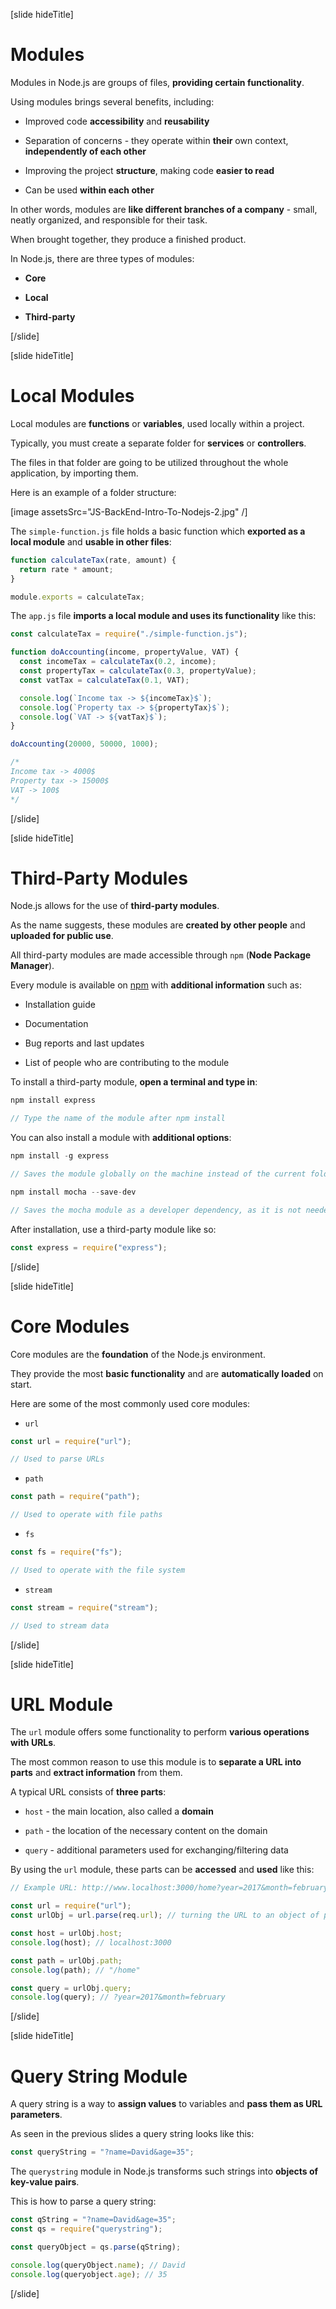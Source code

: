 [slide hideTitle]

# Modules

Modules in Node.js are groups of files, **providing certain functionality**.

Using modules brings several benefits, including:

- Improved code **accessibility** and **reusability**

- Separation of concerns - they operate within **their** own context, **independently of each other**

- Improving the project **structure**, making code **easier to read**

- Can be used **within each other**

In other words, modules are **like different branches of a company** - small, neatly organized, and responsible for their task.

When brought together, they produce a finished product.

In Node.js, there are three types of modules:

- **Core**

- **Local**

- **Third-party**

[/slide]

[slide hideTitle]

# Local Modules

Local modules are **functions** or **variables**, used locally within a project.

Typically, you must create a separate folder for **services** or **controllers**.

The files in that folder are going to be utilized throughout the whole application, by importing them.

Here is an example of a folder structure:

[image assetsSrc="JS-BackEnd-Intro-To-Nodejs-2.jpg" /]

The `simple-function.js` file holds a basic function which **exported as a local module** and **usable in other files**:

```js
function calculateTax(rate, amount) {
  return rate * amount;
}

module.exports = calculateTax;
```

The `app.js` file **imports a local module and uses its functionality** like this:

```js
const calculateTax = require("./simple-function.js");

function doAccounting(income, propertyValue, VAT) {
  const incomeTax = calculateTax(0.2, income);
  const propertyTax = calculateTax(0.3, propertyValue);
  const vatTax = calculateTax(0.1, VAT);

  console.log(`Income tax -> ${incomeTax}$`);
  console.log(`Property tax -> ${propertyTax}$`);
  console.log(`VAT -> ${vatTax}$`);
}

doAccounting(20000, 50000, 1000);

/*
Income tax -> 4000$
Property tax -> 15000$
VAT -> 100$
*/
```

[/slide]

[slide hideTitle]

# Third-Party Modules

Node.js allows for the use of **third-party modules**.

As the name suggests, these modules are **created by other people** and **uploaded for public use**.

All third-party modules are made accessible through `npm` (**Node Package Manager**).

Every module is available on [npm](https://www.npmjs.com/) with **additional information** such as:

- Installation guide

- Documentation

- Bug reports and last updates

- List of people who are contributing to the module

To install a third-party module, **open a terminal and type in**:

```js
npm install express

// Type the name of the module after npm install
```

You can also install a module with **additional options**:

```js
npm install -g express

// Saves the module globally on the machine instead of the current folder
```

```js
npm install mocha --save-dev

// Saves the mocha module as a developer dependency, as it is not needed by the users
```

After installation, use a third-party module like so:

```js
const express = require("express");
```

[/slide]

[slide hideTitle]

# Core Modules

Core modules are the **foundation** of the Node.js environment.

They provide the most **basic functionality** and are **automatically loaded** on start.

Here are some of the most commonly used core modules:

- `url`

```js
const url = require("url");

// Used to parse URLs
```

- `path`

```js
const path = require("path");

// Used to operate with file paths
```

- `fs`

```js
const fs = require("fs");

// Used to operate with the file system
```

- `stream`

```js
const stream = require("stream");

// Used to stream data
```

[/slide]

[slide hideTitle]

# URL Module

The `url` module offers some functionality to perform **various operations with URLs**.

The most common reason to use this module is to **separate a URL into parts** and **extract information** from them.

A typical URL consists of **three parts**:

- `host` - the main location, also called a **domain**

- `path` - the location of the necessary content on the domain

- `query` - additional parameters used for exchanging/filtering data

By using the `url` module, these parts can be **accessed** and **used** like this:

```js
// Example URL: http://www.localhost:3000/home?year=2017&month=february
```

```js
const url = require("url");
const urlObj = url.parse(req.url); // turning the URL to an object of parts

const host = urlObj.host;
console.log(host); // localhost:3000

const path = urlObj.path;
console.log(path); // "/home"

const query = urlObj.query;
console.log(query); // ?year=2017&month=february
```

[/slide]

[slide hideTitle]

# Query String Module

A query string is a way to **assign values** to variables and **pass them as URL parameters**.

As seen in the previous slides a query string looks like this:

```js
const queryString = "?name=David&age=35";
```

The `querystring` module in Node.js transforms such strings into **objects of key-value pairs**.

This is how to parse a query string:

```js
const qString = "?name=David&age=35";
const qs = require("querystring");

const queryObject = qs.parse(qString);

console.log(queryObject.name); // David
console.log(queryobject.age); // 35
```

[/slide]
